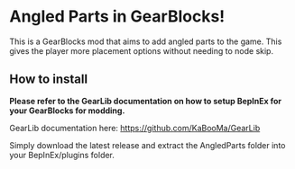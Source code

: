 # Angled Parts in GearBlocks!
This is a GearBlocks mod that aims to add angled parts to the game. This gives the player more placement options without needing to node skip.

## How to install
**Please refer to the GearLib documentation on how to setup BepInEx for your GearBlocks for modding.**

GearLib documentation here: https://github.com/KaBooMa/GearLib

Simply download the latest release and extract the AngledParts folder into your BepInEx/plugins folder.